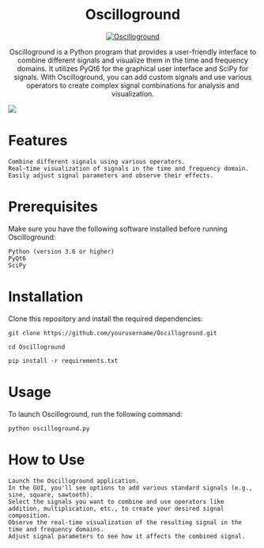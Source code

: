 <div style="text-align: center"> <h1> Oscilloground </h1>

[![Oscilloground](https://github.com/02bwilson/Oscilloground/actions/workflows/python-app.yml/badge.svg)](https://github.com/02bwilson/Oscilloground/actions/workflows/python-app.yml)

 Oscilloground is a Python program that provides a user-friendly interface to combine different signals and visualize them in the time and frequency domains. It utilizes PyQt6 for the graphical user interface and SciPy for signals. With Oscilloground, you can add custom signals and use various operators to create complex signal combinations for analysis and visualization. </div>

<img src="https://i.imgur.com/NSu56j8.png">

# Features

    Combine different signals using various operators.
    Real-time visualization of signals in the time and frequency domain.
    Easily adjust signal parameters and observe their effects.

# Prerequisites

Make sure you have the following software installed before running Oscilloground:

    Python (version 3.6 or higher)
    PyQt6
    SciPy

# Installation

Clone this repository and install the required dependencies:

```git clone https://github.com/yourusername/Oscilloground.git```

```cd Oscilloground```

```pip install -r requirements.txt```

# Usage

To launch Oscilloground, run the following command:

```python oscilloground.py```

# How to Use

    Launch the Oscilloground application.
    In the GUI, you'll see options to add various standard signals (e.g., sine, square, sawtooth).
    Select the signals you want to combine and use operators like addition, multiplication, etc., to create your desired signal composition.
    Observe the real-time visualization of the resulting signal in the time and frequency domains.
    Adjust signal parameters to see how it affects the combined signal.

